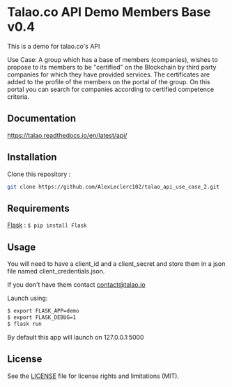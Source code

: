 
# Talao.co API Demo Members Base v0.4

This is a demo for talao.co's API

Use Case: A group which has a base of members (companies), wishes to propose to its members to be "certified" on the Blockchain by third party companies for which they have provided services. The certificates are added to the profile of the members on the portal of the group. On this portal you can search for companies according to certified competence criteria.

## Documentation
https://talao.readthedocs.io/en/latest/api/
## Installation

Clone this repository :

```bash
git clone https://github.com/AlexLeclerc102/talao_api_use_case_2.git
```

## Requirements

[Flask](https://flask.palletsprojects.com/en/1.1.x/) : `$ pip install Flask`

## Usage

You will need to have a client_id and a client_secret and store them in a json file named client_credentials.json.

If you don't have them contact contact@talao.io

Launch using:

```bash
$ export FLASK_APP=demo
$ export FLASK_DEBUG=1
$ flask run
```

By default this app will launch on 127.0.0.1:5000

## License

See the [LICENSE](https://github.com/AlexLeclerc102/talao_api_use_case_2/blob/master/LICENSE) file for license rights and limitations (MIT).
